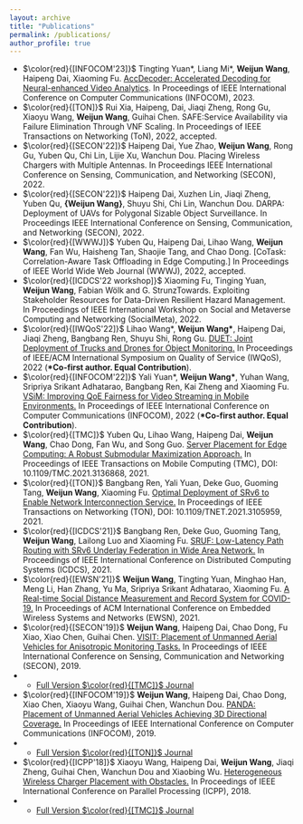 ```yaml
---
layout: archive
title: "Publications"
permalink: /publications/
author_profile: true
---
```

* $\color{red}{[INFOCOM'23]}$ Tingting Yuan\*, Liang Mi\*, **Weijun Wang**, Haipeng Dai, Xiaoming Fu. [AccDecoder: Accelerated Decoding for Neural-enhanced Video Analytics](http://weijunalexwang.github.io/files/AccDecoder_INFOCOM23.pdf). In Proceedings of IEEE International Conference on Computer Communications (INFOCOM), 2023. 
* $\color{red}{[TON]}$ Rui Xia, Haipeng, Dai, Jiaqi Zheng, Rong Gu, Xiaoyu Wang, **Weijun Wang**, Guihai Chen. SAFE:Service Availability via Failure Elimination Through VNF Scaling. In Proceedings of IEEE Transactions on Networking (ToN), 2022, accepted.
* $\color{red}{[SECON'22]}$ Haipeng Dai, Yue Zhao, **Weijun Wang**, Rong Gu, Yuben Qu, Chi Lin, Lijie Xu, Wanchun Dou. Placing Wireless Chargers with Multiple Antennas. In Proceedings IEEE International Conference on Sensing, Communication, and Networking (SECON), 2022.
* $\color{red}{[SECON'22]}$ Haipeng Dai, Xuzhen Lin, Jiaqi Zheng, Yuben Qu, **{Weijun Wang}**, Shuyu Shi, Chi Lin, Wanchun Dou. DARPA: Deployment of UAVs for Polygonal Sizable Object Surveillance. In Proceedings IEEE International Conference on Sensing, Communication, and Networking (SECON), 2022.
* $\color{red}{[WWWJ]}$ Yuben Qu, Haipeng Dai, Lihao Wang, **Weijun Wang**, Fan Wu, Haisheng Tan, Shaojie Tang, and Chao Dong. [CoTask: Correlation-Aware Task Offloading in Edge Computing.] In Proceedings of IEEE World Wide Web Journal (WWWJ), 2022, accepted.
* $\color{red}{[ICDCS'22 workshop]}$ Xiaoming Fu, Tinging Yuan, **Weijun Wang**, Fabian Wölk and G. StrunzTowards. Exploiting Stakeholder Resources for Data-Driven Resilient Hazard Management. In Proceedings of IEEE International Workshop on Social and Metaverse Computing and Networking (SocialMeta), 2022.
* $\color{red}{[IWQoS'22]}$ Lihao Wang\*, **Weijun Wang\***, Haipeng Dai, Jiaqi Zheng, Bangbang Ren, Shuyu Shi, Rong Gu. [DUET: Joint Deployment of Trucks and Drones for Object Monitoring.](http://weijunalexwang.github.io/files/Duet_IWQoS22.pdf)  In Proceedings of IEEE/ACM International Symposium on Quality of Service (IWQoS), 2022 (**\*Co-first author. Equal Contribution**).
* $\color{red}{[INFOCOM'22]}$ Yali Yuan\*, **Weijun Wang\***, Yuhan Wang, Sripriya Srikant Adhatarao, Bangbang Ren, Kai Zheng and Xiaoming Fu. [VSiM: Improving QoE Fairness for Video Streaming in Mobile Environments.](http://weijunalexwang.github.io/files/INFOCOM2022.pdf) In Proceedings of IEEE International Conference on Computer Communications (INFOCOM), 2022 (**\*Co-first author. Equal Contribution**).
* $\color{red}{[TMC]}$ Yuben Qu, Lihao Wang, Haipeng Dai, **Weijun Wang**, Chao Dong, Fan Wu, and Song Guo. [Server Placement for Edge Computing: A Robust Submodular Maximization Approach.](http://weijunalexwang.github.io/files/TMC2021.pdf) In Proceedings of IEEE Transactions on Mobile Computing (TMC), DOI: 10.1109/TMC.2021.3136868, 2021.
* $\color{red}{[TON]}$ Bangbang Ren, Yali Yuan, Deke Guo, Guoming Tang, **Weijun Wang**, Xiaoming Fu. [Optimal Deployment of SRv6 to Enable Network Interconnection Service.](http://weijunalexwang.github.io/files/SRv6_ton2022l.pdf) In Proceedings of IEEE Transactions on Networking (TON), DOI: 10.1109/TNET.2021.3105959, 2021.
* $\color{red}{[ICDCS'21]}$ Bangbang Ren, Deke Guo, Guoming Tang, **Weijun Wang**, Lailong Luo and Xiaoming Fu. [SRUF: Low-Latency Path Routing with SRv6 Underlay Federation in Wide Area Network.](http://weijunalexwang.github.io/files/SURF_icdcs2021.pdf) In Proceedings of IEEE International Conference on Distributed Computing Systems (ICDCS), 2021.
* $\color{red}{[EWSN'21]}$ **Weijun Wang**, Tingting Yuan, Minghao Han, Meng Li, Han Zhang, Yu Ma, Sripriya Srikant Adhatarao, Xiaoming Fu. [A Real-time Social Distance Measurement and Record System for COVID-19.](http://weijunalexwang.github.io/files/EWSN2021.pdf) In Proceedings of ACM International Conference on Embedded Wireless Systems and Networks (EWSN), 2021.
* $\color{red}{[SECON'19]}$ **Weijun Wang**, Haipeng Dai, Chao Dong, Fu Xiao, Xiao Chen, Guihai Chen. [VISIT: Placement of Unmanned Aerial Vehicles for Anisotropic Monitoring Tasks.](http://weijunalexwang.github.io/files/VISIT2019.pdf) In Proceedings of IEEE International Conference on Sensing, Communication and Networking (SECON), 2019.
* * [Full Version $\color{red}{[TMC]}$ Journal](http://weijunalexwang.github.io/files/TMC2018.pdf)
* $\color{red}{[INFOCOM'19]}$ **Weijun Wang**, Haipeng Dai, Chao Dong, Xiao Chen, Xiaoyu Wang, Guihai Chen, Wanchun Dou. [PANDA: Placement of Unmanned Aerial Vehicles Achieving 3D Directional Coverage.](http://weijunalexwang.github.io/files/08737545.pdf) In Proceedings of IEEE International Conference on Computer Communications (INFOCOM), 2019.
* * [Full Version $\color{red}{[TON]}$ Journal](http://weijunalexwang.github.io/files/TON18PANDA.pdf)
* $\color{red}{[ICPP'18]}$ Xiaoyu Wang, Haipeng Dai, **Weijun Wang**, Jiaqi Zheng, Guihai Chen, Wanchun Dou and Xiaobing Wu. [Heterogeneous Wireless Charger Placement with Obstacles.](http://weijunalexwang.github.io/files/08714083.pdf) In Proceedings of IEEE International Conference on Parallel Processing (ICPP), 2018.
* * [Full Version $\color{red}{[TMC]}$ Journal](http://weijunalexwang.github.io/files/PHWCPO.pdf)

